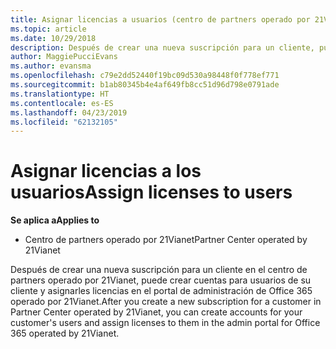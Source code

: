 ```yaml
---
title: Asignar licencias a usuarios (centro de partners operado por 21Vianet)
ms.topic: article
ms.date: 10/29/2018
description: Después de crear una nueva suscripción para un cliente, puede crear cuentas de usuario y asignar licencias a usuarios específicos en su operado por 21Vianet portal de Office 365.
author: MaggiePucciEvans
ms.author: evansma
ms.openlocfilehash: c79e2dd52440f19bc09d530a98448f0f778ef771
ms.sourcegitcommit: b1ab80345b4e4af649fb8cc51d96d798e0791ade
ms.translationtype: HT
ms.contentlocale: es-ES
ms.lasthandoff: 04/23/2019
ms.locfileid: "62132105"
---
```

# <a name="assign-licenses-to-users"></a><span data-ttu-id="664d8-103">Asignar licencias a los usuarios</span><span class="sxs-lookup"><span data-stu-id="664d8-103">Assign licenses to users</span></span>

<span data-ttu-id="664d8-104">**Se aplica a**</span><span class="sxs-lookup"><span data-stu-id="664d8-104">**Applies to**</span></span>

-   <span data-ttu-id="664d8-105">Centro de partners operado por 21Vianet</span><span class="sxs-lookup"><span data-stu-id="664d8-105">Partner Center operated by 21Vianet</span></span>


<span data-ttu-id="664d8-106">Después de crear una nueva suscripción para un cliente en el centro de partners operado por 21Vianet, puede crear cuentas para usuarios de su cliente y asignarles licencias en el portal de administración de Office 365 operado por 21Vianet.</span><span class="sxs-lookup"><span data-stu-id="664d8-106">After you create a new subscription for a customer in Partner Center operated by 21Vianet, you can create accounts for your customer's users and assign licenses to them in the admin portal for Office 365 operated by 21Vianet.</span></span> 

